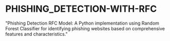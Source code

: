 # PHISHING_DETECTION-WITH-RFC
"Phishing Detection RFC Model: A Python implementation using Random Forest Classifier for identifying phishing websites based on comprehensive features and characteristics."
